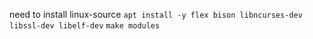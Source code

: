 need to install linux-source
`apt install -y flex bison libncurses-dev libssl-dev libelf-dev`
`make modules`